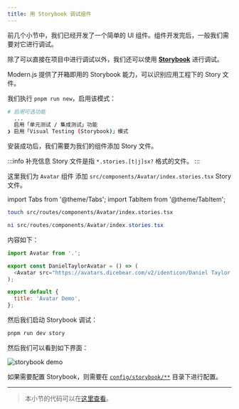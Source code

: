 ```yaml
---
title: ​用 Storybook 调试组件
---
```


前几个小节中，我们已经开发了一个简单的 UI 组件。组件开发完后，一般我们需要对它进行调试。

除了可以直接在项目中进行调试以外，我们还可以使用 [**Storybook**](https://storybook.js.org/) 进行调试。

Modern.js 提供了开箱即用的 Storybook 能力，可以识别应用工程下的 Story 文件。

我们执行 `pnpm run new`，启用该模式：

```bash
# 启用可选功能
  ...
  启用「单元测试 / 集成测试」功能
❯ 启用「Visual Testing (Storybook)」模式
```

安装成功后，我们需要为我们的组件添加 Story 文件。

:::info 补充信息
Story 文件是指 `*.stories.[t|j]sx?` 格式的文件。
:::

这里我们为 `Avatar` 组件 添加 `src/components/Avatar/index.stories.tsx` Story 文件。

import Tabs from '@theme/Tabs';
import TabItem from '@theme/TabItem';

<Tabs>
<TabItem value="macOS" label="macOS" default>

```bash
touch src/routes/components/Avatar/index.stories.tsx
```

</TabItem>
<TabItem value="Windows" label="Windows">

```powershell
ni src/routes/components/Avatar/index.stories.tsx
```

</TabItem>
</Tabs>

内容如下：

``` javascript
import Avatar from '.';

export const DanielTaylorAvatar = () => (
  <Avatar src="https://avatars.dicebear.com/v2/identicon/Daniel Taylor.svg" />
);

export default {
  title: 'Avatar Demo',
};
```

然后我们启动 Storybook 调试：

``` bash
pnpm run dev story
```

然后我们可以看到如下界面：

![storybook demo](https://lf3-static.bytednsdoc.com/obj/eden-cn/aphqeh7uhohpquloj/modern-js/docs/06/mwa-storybook-demo.png)

如果需要配置 Storybook，则需要在 [`config/storybook/**`](/docs/apis/app/hooks/config/storybook) 目录下进行配置。

---

> 本小节的代码可以在[这里查看](https://github.com/modern-js-dev/modern-js-examples/tree/main/tutorials/c06/hello-modern-5)。

